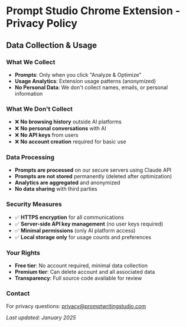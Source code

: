 # Prompt Studio Chrome Extension - Privacy Policy

## Data Collection & Usage

### What We Collect
- **Prompts**: Only when you click "Analyze & Optimize" 
- **Usage Analytics**: Extension usage patterns (anonymized)
- **No Personal Data**: We don't collect names, emails, or personal information

### What We Don't Collect
- ❌ **No browsing history** outside AI platforms
- ❌ **No personal conversations** with AI
- ❌ **No API keys** from users
- ❌ **No account creation** required for basic use

### Data Processing
- **Prompts are processed** on our secure servers using Claude API
- **Prompts are not stored** permanently (deleted after optimization)
- **Analytics are aggregated** and anonymized
- **No data sharing** with third parties

### Security Measures
- ✅ **HTTPS encryption** for all communications
- ✅ **Server-side API key management** (no user keys required)
- ✅ **Minimal permissions** (only AI platform access)
- ✅ **Local storage only** for usage counts and preferences

### Your Rights
- **Free tier**: No account required, minimal data collection
- **Premium tier**: Can delete account and all associated data
- **Transparency**: Full source code available for review

### Contact
For privacy questions: privacy@promptwritingstudio.com

*Last updated: January 2025* 